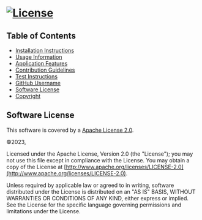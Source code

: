 #  [![License](https://img.shields.io/badge/License-Apache_2.0-blue.svg)](https://opensource.org/licenses/Apache-2.0)

## Table of Contents
  
* [Installation Instructions](#installation-instructions)
* [Usage Information](#usage-information)
* [Application Features](#application-features)
* [Contribution Guidelines](#contribution-guidelines)
* [Test Instructions](#test-instructions)
* [GitHub Username](#github-username)
* [Software License](#software-license)
* [Copyright](#copyright)


## Software License

This software is covered by a [Apache License 2.0](https://opensource.org/licenses/Apache-2.0).

©2023, 

Licensed under the Apache License, Version 2.0 (the "License"); you may not use this file except in compliance with the License. You may obtain a copy of the License at [http://www.apache.org/licenses/LICENSE-2.0](http://www.apache.org/licenses/LICENSE-2.0).
   
Unless required by applicable law or agreed to in writing, software distributed under the License is distributed on an "AS IS" BASIS, WITHOUT WARRANTIES OR CONDITIONS OF ANY KIND, either express or implied. See the License for the specific language governing permissions and limitations under the License.